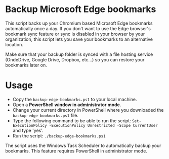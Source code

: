 # Backup Microsoft Edge bookmarks
This script backs up your Chromium based Microsoft Edge bookmarks automatically once a day. If you don't want to use the Edge browser's bookmark sync feature or sync is disabled in your browser by your organization, this script lets you save your bookmarks to an alternative location.

Make sure that your backup folder is synced with a file hosting service (OndeDrive, Google Drive, Dropbox, etc...) so you can restore your bookmarks later on.

# Usage
- Copy the `backup-edge-bookmarks.ps1` to your local machine.
- Open a **PowerShell window in administrator mode**.
- Change your current directory in PowerShell where you downloaded the `backup-edge-bookmarks.ps1` file.
- Type the following command to be able to run the script: `Set-ExecutionPolicy -ExecutionPolicy Unrestricted -Scope CurrentUser` and type 'yes'.
- Run the script: 
	`./backup-edge-bookmarks.ps1`
  
The script uses the Windows Task Scheduler to automatically backup your bookmarks. This feature requires PowerShell in administrator mode.
